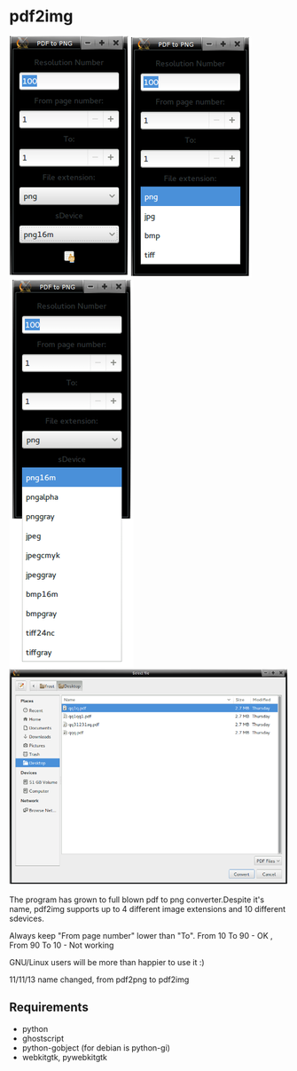 pdf2img
=======
<img src="img/pdf2img.png" alt="" /><img src="img/pdf2img-2.png" alt="" /><img src="img/pdf2img-3.png" alt="" /><img src="img/pdf2img-two.png" alt="" />

The program has grown to full blown pdf to png converter.Despite it's name, pdf2img supports up to 4 different image extensions and 10 different sdevices.

Always keep "From page number" lower than "To". From 10 To 90 - OK , From 90 To 10 - Not working

GNU/Linux users will be more than happier to use it :)

11/11/13 name changed, from pdf2png to pdf2img
## Requirements

* python 
* ghostscript
* python-gobject (for debian is python-gi)
* webkitgtk, pywebkitgtk